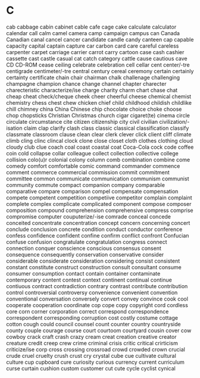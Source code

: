# C

cab
cabbage
cabin
cabinet
cable
cafe
cage
cake
calculate
calculator
calendar
call
calm
camel
camera
camp
campaign
campus
can
Canada
Canadian
canal
cancel
cancer
candidate
candle
candy
canteen
cap
capable
capacity
capital
captain
capture
car
carbon
card
care
careful
careless
carpenter
carpet
carriage
carrier
carrot
carry
cartoon
case
cash
cashier
cassette
cast
castle
casual
cat
catch
category
cattle
cause
cautious
cave
CD
CD-ROM
cease
ceiling
celebrate
celebration
cell
cellar
cent
center/-tre
centigrade
centimeter/-tre
central
century
cereal
ceremony
certain
certainly
certainty
certificate
chain
chair
chairman
chalk
challenage
challenging
champagne
champion
chance
change
channel
chapter
charecter
charecteristic
characterize/ise
charge
charity
charm
chart
chase
chat
cheap
cheat
check/cheque
cheek
cheer
cheerful
cheese
chemical
chemist
chemistry
chess
chest
chew
chicken
chief
child
childhood
childish
childlike
chill
chimney
china
China
Chinese
chip
chocolate
choice
choke
choose
chop
chopsticks
Christian
Christmas
church
cigar
cigaret(te)
cinema
circle
circulate
circumstance
cite
citizen
citizenship
city
civil
civilian
civilization/-isation
claim
clap
clarify
clash
class
classic
classical
classification
classify
classmate
classroom
clause
clean
clear
clerk
clever
click
client
cliff
climate
climb
cling
clinc
clincal
clock
clone
close
closet
cloth
clothes
clothing
cloud
cloudy
club
clue
coach
coal
coast
coastal
coat
Coca-Cola
cock
code
coffee
coin
cold
collapse
collar
colleague
collect
collection
collective
college
collision
colo(u)r
colonial
colony
column
comb
combination
combine
come
comedy
comfort
comfortable
comic
command
commander
commence
comment
commerce
commercial
commission
commit
commitment
committee
common
communicate
communication
communism
communist
community
commute
compact
companion
company
comparable
comparative
compare
comparison
compel
compensate
compensation
compete
competent
competition
competiive
competitor
complain
complaint
complete
complex
complicate
complicated
component
compose
composer
composition
compound
comprehension
comprehensive
compress
comprise
compromise
computer
couputerize/-ise
comrade
conceal
concede
conceited
concentrate
concentration
concept
concern
concerning
concert
conclude
conclusion
concrete
condition
conduct
conductor
conference
confess
confidence
confident
confine
confirm
conflict
confront
Confucian
confuse
confusion
congratulate
congratulation
congress
connect
connection
conquer
conscience
conscious
consensus
consent
consequence
consequently
conservation
conservative
consider
considerable
considerate
consideration
considering
consist
consistent
constant
constitute
construct
construction
consult
consultant
consume
consumer
consumption
contact
contain
container
contaminate
contemporary
content
contest
context
continent
continual
continue
contiuous
contract
contradiction
contrary
contrast
contribute
contribution
control
controversial
controversy
convenience
convenient
convention
conventional
conversation
conversely
convert
convey
convince
cook
cool
cooperate
cooperation
coordinate
cop
cope
copy
copyright
cord
cordless
core
corn
corner
corporation
correct
correspond
correspondence
correspondent
corresponding
corruption
cost
costly
costume
cottage
cotton
cough
could
council
counsel
count
counter
country
countryside
county
couple
courage
course
court
courtoom
courtyard
cousin
cover
cow
cowboy
crack
craft
crash
crazy
cream
creat
creation
creative
creator
creature
credit
creep
crew
crime
criminal
crisis
critic
critical
crirticism
criticize/ise
corp
cross
crossing
crossroad
crowd
crowded
crown
crucial
crude
cruel
cruelty
crush
crust
cry
crystal
cube
cue
cultivate
cultural
culture
cup
cupboard
cure
curiosity
curious
currency
current
curriculum
curse
curtain
cushion
custom
customer
cut
cute
cycle
cyclist
cynical
